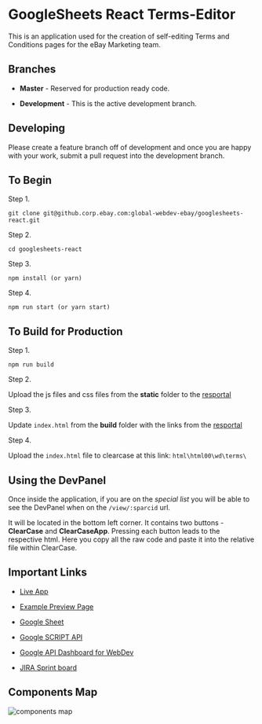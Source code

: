 ﻿# GoogleSheets React Terms-Editor

This is an application used for the creation of self-editing Terms and Conditions pages for the eBay Marketing team.

## Branches

- **Master** - Reserved for production ready code.

- **Development** - This is the active development branch.

## Developing

Please create a feature branch off of development and once you are happy with your work, submit a pull request into the development branch.

## To Begin

Step 1.

```
git clone git@github.corp.ebay.com:global-webdev-ebay/googlesheets-react.git
```

Step 2.

```
cd googlesheets-react
```

Step 3.

```
npm install (or yarn)
```

Step 4.

```
npm run start (or yarn start)
```

## To Build for Production

Step 1.

```
npm run build
```

Step 2.

Upload the js files and css files from the **static** folder to the [resportal](https://resportal.corp.ebay.com/)

Step 3.

Update `index.html` from the **build** folder with the links from the [resportal](https://resportal.corp.ebay.com/)

Step 4.

Upload the `index.html` file to clearcase at this link: `html\html00\wd\terms\`

## Using the DevPanel

Once inside the application, if you are on the _special list_ you will be able to see the DevPanel when on the `/view/:sparcid` url.

It will be located in the bottom left corner. It contains two buttons - **ClearCase** and **ClearCaseApp**. Pressing each button leads to the respective html. Here you copy all the raw code and paste it into the relative file within ClearCase.

## Important Links

- [Live App](http://pages.fp5009.qa.ebay.com/wd/terms/#/)
- [Example Preview Page](http://pages.fp5009.qa.ebay.com/wd/terms/#/view/EUPLA-12987)

- [Google Sheet](https://docs.google.com/spreadsheets/d/1_o073-NsgoEtoJLSR_nwwMb5u9sWvSEIYlM5e2Qw2lw/edit#gid=0)
- [Google SCRIPT API](https://script.google.com/a/ebay.com/macros/d/M2es1nV1b3QhuPJdRpILOz3Ac4yVd_8hJ/edit?uiv=2&mid=ACjPJvERKQRXozcKAnCh5xRFB_OP6zLEc5hKx8uVoDYBvXfdeR6U0yRn_xKUJpxR9O4Os1IHwzttmcR64l1Yubtj3RItOpULhBzIp-_5ko6F1Ik0hzLlnEGyMGaqFECiWSw8toGbnqbg6yA)
- [Google API Dashboard for WebDev](https://console.cloud.google.com/apis/dashboard?project=webdev-cms&folder&organizationId=959645619243&duration=PT1H)
- [JIRA Sprint board](https://jirap.corp.ebay.com/secure/RapidBoard.jspa?rapidView=20440&projectKey=WDA&view=detail&selectedIssue=WDA-86)

## Components Map

![components map](https://github.corp.ebay.com/global-webdev-ebay/googlesheets-react/raw/development/components-map.png)
